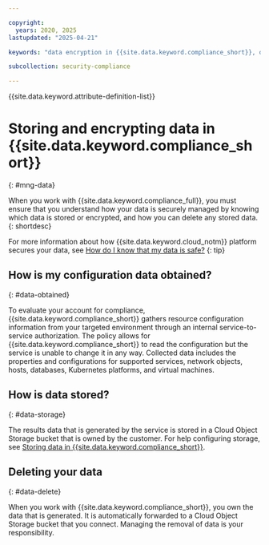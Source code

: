 ```yaml
---

copyright:
  years: 2020, 2025
lastupdated: "2025-04-21"

keywords: "data encryption in {{site.data.keyword.compliance_short}}, data storage for {{site.data.keyword.compliance_short}}, bring your own keys for {{site.data.keyword.compliance_short}}, BYOK for {{site.data.keyword.compliance_short}}, key management for {{site.data.keyword.compliance_short}}, key encryption for {{site.data.keyword.compliance_short}}, personal data in {{site.data.keyword.compliance_short}}, data deletion for {{site.data.keyword.compliance_short}}, data in {{site.data.keyword.compliance_short}}, data security in {{site.data.keyword.compliance_short}}"

subcollection: security-compliance

---
```


{{site.data.keyword.attribute-definition-list}}

# Storing and encrypting data in {{site.data.keyword.compliance_short}}
{: #mng-data}

When you work with {{site.data.keyword.compliance_full}}, you must ensure that you understand how your data is securely managed by knowing which data is stored or encrypted, and how you can delete any stored data.
{: shortdesc}

For more information about how {{site.data.keyword.cloud_notm}} platform secures your data, see [How do I know that my data is safe?](/docs/overview?topic=overview-security)
{: tip}

## How is my configuration data obtained?
{: #data-obtained}

To evaluate your account for compliance, {{site.data.keyword.compliance_short}} gathers resource configuration information from your targeted environment through an internal service-to-service authorization. The policy allows for {{site.data.keyword.compliance_short}} to read the configuration but the service is unable to change it in any way. Collected data includes the properties and configurations for supported services, network objects, hosts, databases, Kubernetes platforms, and virtual machines.


## How is data stored?
{: #data-storage}

The results data that is generated by the service is stored in a Cloud Object Storage bucket that is owned by the customer. For help configuring storage, see [Storing data in {{site.data.keyword.compliance_short}}](/docs/security-compliance?topic=security-compliance-storage).


## Deleting your data
{: #data-delete}

When you work with {{site.data.keyword.compliance_short}}, you own the data that is generated. It is automatically forwarded to a Cloud Object Storage bucket that you connect. Managing the removal of data is your responsibility.

